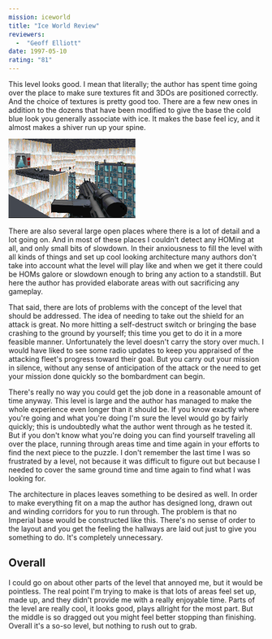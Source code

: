 ```yaml
---
mission: iceworld
title: "Ice World Review"
reviewers: 
  -  "Geoff Elliott"
date: 1997-05-10
rating: "81"
---
```


This level looks good. I mean that literally; the author has spent time going over the place to make sure textures fit and 3DOs are positioned correctly. And the choice of textures is pretty good too. There are a few new ones in addition to the dozens that have been modified to give the base the cold blue look you generally associate with ice. It makes the base feel icy, and it almost makes a shiver run up your spine.

![Danger Room screenshot](./iceworld.png "There are several large open areas with lots of detail and no HOMing.")

There are also several large open places where there is a lot of detail and a lot going on. And in most of these places I couldn't detect any HOMing at all, and only small bits of slowdown. In their anxiousness to fill the level with all kinds of things and set up cool looking architecture many authors don't take into account what the level will play like and when we get it there could be HOMs galore or slowdown enough to bring any action to a standstill. But here the author has provided elaborate areas with out sacrificing any gameplay.

That said, there are lots of problems with the concept of the level that should be addressed. The idea of needing to take out the shield for an attack is great. No more hitting a self-destruct switch or bringing the base crashing to the ground by yourself; this time you get to do it in a more feasible manner. Unfortunately the level doesn't carry the story over much. I would have liked to see some radio updates to keep you appraised of the attacking fleet's progress toward their goal. But you carry out your mission in silence, without any sense of anticipation of the attack or the need to get your mission done quickly so the bombardment can begin.

There's really no way you could get the job done in a reasonable amount of time anyway. This level is large and the author has managed to make the whole experience even longer than it should be. If you know exactly where you're going and what you're doing I'm sure the level would go by fairly quickly; this is undoubtedly what the author went through as he tested it. But if you don't know what you're doing you can find yourself traveling all over the place, running through areas time and time again in your efforts to find the next piece to the puzzle. I don't remember the last time I was so frustrated by a level, not because it was difficult to figure out but because I needed to cover the same ground time and time again to find what I was looking for.

The architecture in places leaves something to be desired as well. In order to make everything fit on a map the author has designed long, drawn out and winding corridors for you to run through. The problem is that no Imperial base would be constructed like this. There's no sense of order to the layout and you get the feeling the hallways are laid out just to give you something to do. It's completely unnecessary.

## Overall

I could go on about other parts of the level that annoyed me, but it would be pointless. The real point I'm trying to make is that lots of areas feel set up, made up, and they didn't provide me with a really enjoyable time. Parts of the level are really cool, it looks good, plays allright for the most part. But the middle is so dragged out you might feel better stopping than finishing. Overall it's a so-so level, but nothing to rush out to grab.
